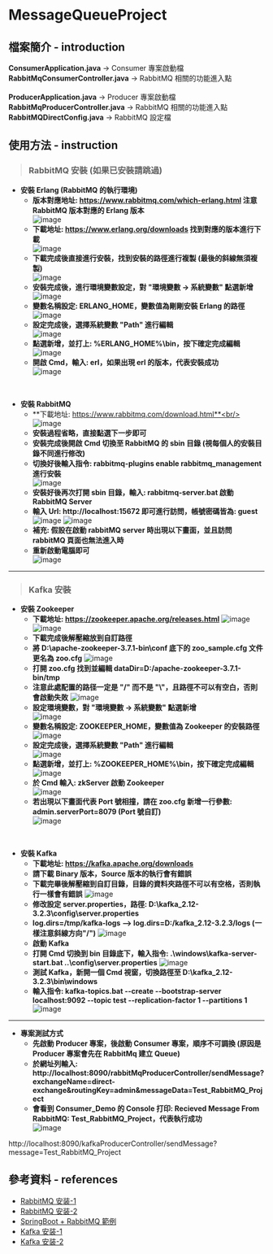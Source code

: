 # MessageQueueProject

## 檔案簡介 - introduction

**ConsumerApplication.java** -> Consumer 專案啟動檔<br/>
**RabbitMqConsumerController.java** -> RabbitMQ 相關的功能進入點<br/>
<br/>
**ProducerApplication.java** -> Producer 專案啟動檔<br/>
**RabbitMqProducerController.java** -> RabbitMQ 相關的功能進入點<br/>
**RabbitMQDirectConfig.java** -> RabbitMQ 設定檔<br/>

## 使用方法 - instruction
> ### RabbitMQ 安裝 (如果已安裝請跳過)
* **安裝 Erlang (RabbitMQ 的執行環境)**
  * **版本對應地址: https://www.rabbitmq.com/which-erlang.html 注意 RabbitMQ 版本對應的 Erlang 版本** <br/>
![image](https://user-images.githubusercontent.com/47651623/218943814-56e62bf8-5823-4625-9e4b-d91e28c1d097.png)
  * **下載地址: https://www.erlang.org/downloads 找到對應的版本進行下載** <br/>
![image](https://user-images.githubusercontent.com/47651623/217975819-f9fd7760-d4b1-4e1f-b0f4-692fa307f2eb.png)
  * **下載完成後直接進行安裝，找到安裝的路徑進行複製 (最後的斜線無須複製)** <br/>
![image](https://user-images.githubusercontent.com/47651623/217976823-19d4fb01-9d3f-4a5d-b7a5-494c9c415d81.png)
  * **安裝完成後，進行環境變數設定，對 "環境變數 -> 系統變數" 點選新增** <br/>
![image](https://user-images.githubusercontent.com/47651623/217977281-b92de9cb-73bf-4abf-a408-6bdf7786c2e4.png)
  * **變數名稱設定: ERLANG_HOME，變數值為剛剛安裝 Erlang 的路徑** <br/>
![image](https://user-images.githubusercontent.com/47651623/217977500-9181d11f-3401-4fa8-a3bd-aa5fa7246c40.png)
  * **設定完成後，選擇系統變數 "Path" 進行編輯** <br/>
![image](https://user-images.githubusercontent.com/47651623/217977787-e3bb0946-99e0-428c-8022-5e24c9b1f07f.png)
  * **點選新增，並打上: %ERLANG_HOME%\bin，按下確定完成編輯** <br/>
![image](https://user-images.githubusercontent.com/47651623/217978022-29afd5c7-39a9-47fb-86c0-8ac15170adf0.png)
  * **開啟 Cmd，輸入: erl，如果出現 erl 的版本，代表安裝成功** <br/>
![image](https://user-images.githubusercontent.com/47651623/217978761-b3dbf05e-51c1-4b1e-9f9a-22420041fda4.png)

<br/>

* **安裝 RabbitMQ**
  * **下載地址: https://www.rabbitmq.com/download.html**<br/>
![image](https://user-images.githubusercontent.com/47651623/218944164-9b1ddddc-0264-43d5-8cd6-2b9d1abba397.png)
  * **安裝過程省略，直接點選下一步即可** <br/>
  * **安裝完成後開啟 Cmd 切換至 RabbitMQ 的 sbin 目錄 (視每個人的安裝目錄不同進行修改)** <br/>
  * **切換好後輸入指令: rabbitmq-plugins enable rabbitmq_management 進行安裝** <br/>
![image](https://user-images.githubusercontent.com/47651623/217979611-451ccd17-6e00-48ee-a590-d828967af0a7.png)
  * **安裝好後再次打開 sbin 目錄，輸入: rabbitmq-server.bat 啟動 RabbitMQ Server** <br/>
  * **輸入 Url: http://localhost:15672 即可進行訪問，帳號密碼皆為: guest** <br/>
![image](https://user-images.githubusercontent.com/47651623/217980839-224727ec-0952-4e6b-bea1-e1f5fd09b2e0.png)
![image](https://user-images.githubusercontent.com/47651623/217980779-f21b46b4-5ef2-4721-acc7-25b8c80e219f.png)
  * **補充: 假設在啟動 rabbitMQ server 時出現以下畫面，並且訪問 rabbitMQ 頁面也無法進入時** <br/>
  * **重新啟動電腦即可** <br/>
![image](https://user-images.githubusercontent.com/47651623/217980344-033be4d6-f014-4683-bc9d-d0e6bc9442ed.png)

---

> ### Kafka 安裝
* **安裝 Zookeeper**
  * **下載地址: https://zookeeper.apache.org/releases.html**
![image](https://user-images.githubusercontent.com/47651623/218668088-75486517-5bda-4d23-ae29-a4b070bde001.png)
![image](https://user-images.githubusercontent.com/47651623/218668336-ecd95e5d-82a8-41c1-bedf-2291d499af27.png)
  * **下載完成後解壓縮放到自訂路徑**
  * **將 D:\apache-zookeeper-3.7.1-bin\conf 底下的 zoo_sample.cfg 文件更名為 zoo.cfg**
![image](https://user-images.githubusercontent.com/47651623/219850777-28e6f5e8-243b-4895-bbb2-15357fd02ce4.png)
  * **打開 zoo.cfg 找到並編輯 dataDir=D:/apache-zookeeper-3.7.1-bin/tmp**
  * **注意此處配置的路径一定是 "/" 而不是 "\\"，且路徑不可以有空白，否則會啟動失敗**
![image](https://user-images.githubusercontent.com/47651623/219850996-c243b9fc-b067-4a58-bf28-575fce980658.png)
  * **設定環境變數，對 "環境變數 -> 系統變數" 點選新增** <br/>
![image](https://user-images.githubusercontent.com/47651623/217977281-b92de9cb-73bf-4abf-a408-6bdf7786c2e4.png)
  * **變數名稱設定: ZOOKEEPER_HOME，變數值為 Zookeeper 的安裝路徑** <br/>
![image](https://user-images.githubusercontent.com/47651623/219851083-275c25bb-19a5-498b-a7d2-2bfa7a4aabe5.png)
  * **設定完成後，選擇系統變數 "Path" 進行編輯** <br/>
![image](https://user-images.githubusercontent.com/47651623/217977787-e3bb0946-99e0-428c-8022-5e24c9b1f07f.png)
  * **點選新增，並打上: %ZOOKEEPER_HOME%\bin，按下確定完成編輯** <br/>
![image](https://user-images.githubusercontent.com/47651623/218673312-236af1f6-2259-439e-9738-933b19d65599.png)
  * **於 Cmd 輸入: zkServer 啟動 Zookeeper** <br/>
![image](https://user-images.githubusercontent.com/47651623/218949100-3024409b-85d2-498a-9e41-5895a436b1b4.png)
  * **若出現以下畫面代表 Port 號相撞，請在 zoo.cfg 新增一行參數: admin.serverPort=8079 (Port 號自訂)** <br/>
![image](https://user-images.githubusercontent.com/47651623/218951209-fa05b91b-3679-4515-b011-35cebbb4c3f4.png)

<br/>

* **安裝 Kafka**
  * **下載地址: https://kafka.apache.org/downloads**
  * **請下載 Binary 版本，Source 版本的執行會有錯誤**
  * **下載完畢後解壓縮到自訂目錄，目錄的資料夾路徑不可以有空格，否則執行一樣會有錯誤**
![image](https://user-images.githubusercontent.com/47651623/218952653-9abbd91d-47d9-4097-9a16-743dea6bb43b.png)
  * **修改設定 server.properties，路徑: D:\kafka_2.12-3.2.3\config\server.properties**
  * **log.dirs=/tmp/kafka-logs –> log.dirs=D:/kafka_2.12-3.2.3/logs (一樣注意斜線方向"/")**
![image](https://user-images.githubusercontent.com/47651623/218958065-eeb8a5d8-8bd8-41a9-9ad4-ed99b742260c.png)
  * **啟動 Kafka**
  * **打開 Cmd 切換到 bin 目錄底下，輸入指令: .\windows\kafka-server-start.bat ..\config\server.properties**
![image](https://user-images.githubusercontent.com/47651623/218959281-511389a2-4646-42d6-b7e1-313785c3e7f5.png)
  * **測試 Kafka，新開一個 Cmd 視窗，切換路徑至 D:\kafka_2.12-3.2.3\bin\windows**
  * **輸入指令: kafka-topics.bat --create --bootstrap-server localhost:9092 --topic test --replication-factor 1 --partitions 1**
![image](https://user-images.githubusercontent.com/47651623/218962568-7adfa4df-895f-4a00-8435-8b6266d577c2.png)

---

* **專案測試方式**
  * **先啟動 Producer 專案，後啟動 Consumer 專案，順序不可調換 (原因是 Producer 專案會先在 RabbitMq 建立 Queue)** <br/>
  * **於網址列輸入: http://localhost:8090/rabbitMqProducerController/sendMessage?exchangeName=direct-exchange&routingKey=admin&messageData=Test_RabbitMQ_Project** <br/>
  * **會看到 Consumer_Demo 的 Console 打印: Recieved Message From RabbitMQ: Test_RabbitMQ_Project，代表執行成功** <br/>
![image](https://user-images.githubusercontent.com/47651623/219844899-20c5d494-4305-40c9-8e63-6b20aa60b57c.png)


http://localhost:8090/kafkaProducerController/sendMessage?message=Test_RabbitMQ_Project


## 參考資料 - references
* [RabbitMQ 安装-1](https://cloud.tencent.com/developer/article/1582235 "")
* [RabbitMQ 安装-2](https://mybaseball52.medium.com/install-rabbitmq-on-win-10-a039d48e1c80 "")
* [SpringBoot + RabbitMQ 範例](https://www.javainuse.com/messaging/rabbitmq/exchange "")
* [Kafka 安装-1](https://blog.yowko.com/kafka-on-windows/ "")
* [Kafka 安装-2](https://blog.csdn.net/qq_35461948/article/details/117772904 "")

